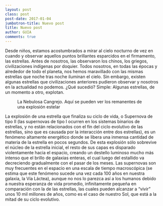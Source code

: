 ```yaml
---
layout: post
class: post
post-date: 2017-01-04
jumbotron-title: Nuevo post
title: Nuevo post
author: GUIA
comments: true
---
```


<article>

<p>
Desde niños, estamos acostumbrados a mirar al cielo nocturno de vez en cuando y observar aquellos puntos brillantes esparcidos en el firmamento, las estrellas. Antes de nosotros, las observaron los chinos, los griegos, civilizaciones indígenas por doquier. Todos nosotros, en todas las épocas y alrededor de todo el planeta, nos hemos maravillado con las mismas estrellas que noche tras noche iluminan el cielo. Sin embargo, existen algunas estrellas que civilizaciones anteriores pudieron observar y nosotros en la actualidad no podemos. ¿Qué sucedió? Simple: Algunas estrellas, de un momento a otro, explotan.
</p>

<figure>
	<img src="/img/posts/2017-01-05-como-estalla-una-estrella-hero.png" alt="">
	<figcaption>
		La Nebulosa Cangrejo. Aquí se pueden ver los remanentes de una explosión estelar
	</figcaption>
</figure>

<p>
La explosión de una estrella que finaliza su ciclo de vida, o Supernova de tipo II (las supernovas de tipo I ocurren en los sistemas binarios de estrellas, y no están relacionados con el fin del ciclo evolutivo de las estrellas, sino que es causada por la interacción entre dos estrellas), es un fenómeno altamente energético donde se libera una inmensa cantidad de materia de la estrella en pocos segundos. De esta explosión sólo sobrevive el núcleo de la estrella inicial, el resto de sus capas es disparado violentamente hacia el espacio, creando un destello luminoso mucho más intenso que el brillo de galaxias enteras, el cual luego del estallido va decreciendo gradualmente con el pasar de los meses. Las supernovas son muy frecuentes en el espacio en una escala de tiempo macroscópica (se estima que este fenómeno sucede una vez cada 100 años en nuestra galaxia, la Vía Láctea), aunque no nos lo parezca así a los humanos debido a nuestra esperanza de vida promedio, infinitamente pequeña en comparación con la de las estrellas, las cuales pueden alcanzar a “vivir” unos 10 mil millones de años, como es el caso de nuestro Sol, que está a la mitad de su ciclo evolutivo.
</p>


</article>